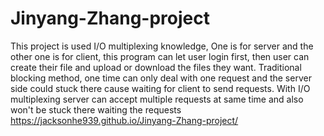 # Jinyang-Zhang-project
This project is used  I/O multiplexing knowledge, One is for server and the other one is for client, this program can let user login first, then user can create their file and upload or download the files they want. Traditional blocking method, one time can only deal with one request and the server side could stuck there cause waiting for client to send requests. With  I/O multiplexing  server can accept multiple requests at same time and also won't be stuck there waiting the requests
https://jacksonhe939.github.io/Jinyang-Zhang-project/
